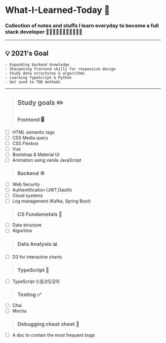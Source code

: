# What-I-Learned-Today 🍚
### Collection of notes and stuffs I learn everyday to become a full stack developer 🌿👩🏻‍💻👩🏻‍🍳👩🏻‍🌾🌱

---

## 💡 2021's Goal

```
- Expanding backend knowledge
- Sharpening frontend skills for responsive design
- Study data structures & algorithms
- Learning TypeScript & Python
- Get used to TDD methods
```

---

> ## Study goals ✏️
> ### Frontend 🖥

- [ ] HTML semantic tags
- [ ] CSS Media query
- [ ] CSS Flexbox
- [ ] Vue
- [ ] Bootstrap & Material UI
- [ ] Animation using vanila JavaScript 

> ### Backend ⚙️

- [ ] Web Security
- [ ] Authentification (JWT,Oauth)
- [ ] Cloud systems
- [ ] Log management (Kafka, Spring Boot)

> ### CS Fundametals 🤖

- [ ] Data structure
- [ ] Algoritms

> ### Data Analysis 📊

- [ ] D3 for interactive charts

> ### TypeScript 📓

- [ ] TypeScript 드림코딩강의 

> ### Testing ✅

- [ ] Chai
- [ ] Mocha

> ### Debugging cheat sheet 🐛

- [ ] A doc to contain the most frequent bugs

